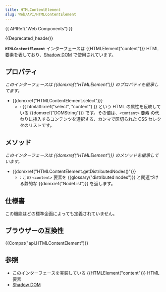 ```yaml
---
title: HTMLContentElement
slug: Web/API/HTMLContentElement
---
```


{{ APIRef("Web Components") }}

{{Deprecated_header}}

**`HTMLContentElement`** インターフェースは {{HTMLElement("content")}} HTML 要素を表しており、[Shadow DOM](/ja/docs/Web/Web_Components/Shadow_DOM) で使用されています。

## プロパティ

_このインターフェースは {{domxref("HTMLElement")}} のプロパティを継承してます。_

- {{domxref("HTMLContentElement.select")}}
  - : {{ htmlattrxref("select", "content") }} という HTML の属性を反映している {{domxref("DOMString")}} です。その値は、`<content>` 要素 の代わりに挿入するコンテンツを選択する、カンマで区切られた CSS セレクタのリストです。

## メソッド

_このインターフェースは {{domxref("HTMLElement")}} のメソッドを継承しています。_

- {{domxref("HTMLContentElement.getDistributedNodes()")}}
  - : この `<content>` 要素を {{glossary("distributed nodes")}} と関連づける静的な {{domxref("NodeList")}} を返します。

## 仕様書

この機能はどの標準企画によっても定義されていません。

## ブラウザーの互換性

{{Compat("api.HTMLContentElement")}}

## 参照

- このインターフェースを実装している {{HTMLElement("content")}} HTML 要素
- [Shadow DOM](/ja/docs/Web/Web_Components/Shadow_DOM)
